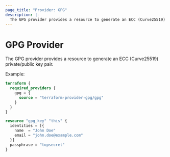 ```yaml
---
page_title: "Provider: GPG"
description: |-
  The GPG provider provides a resource to generate an ECC (Curve25519) private/public key pair.
---
```


# GPG Provider
The GPG provider provides a resource to generate an ECC (Curve25519) private/public key pair.

Example:
```terraform
terraform {
  required_providers {
    gpg = {
      source = "terraform-provider-gpg/gpg"
    }
  }
}

resource "gpg_key" "this" {
  identities = [{
    name  = "John Doe"
    email = "john.doe@example.com"
  }]
  passphrase = "topsecret"
}
```
